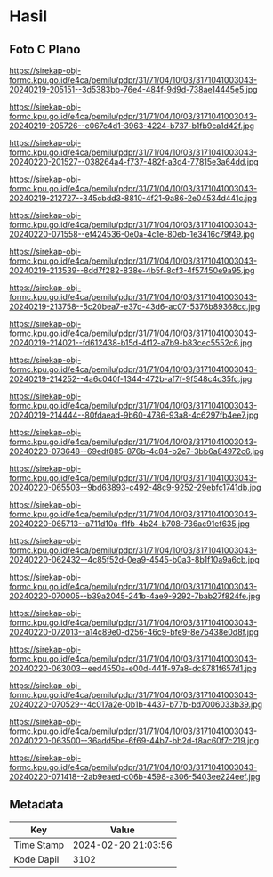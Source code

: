 # Hasil

## Foto C Plano

https://sirekap-obj-formc.kpu.go.id/e4ca/pemilu/pdpr/31/71/04/10/03/3171041003043-20240219-205151--3d5383bb-76e4-484f-9d9d-738ae14445e5.jpg

https://sirekap-obj-formc.kpu.go.id/e4ca/pemilu/pdpr/31/71/04/10/03/3171041003043-20240219-205726--c067c4d1-3963-4224-b737-b1fb9ca1d42f.jpg

https://sirekap-obj-formc.kpu.go.id/e4ca/pemilu/pdpr/31/71/04/10/03/3171041003043-20240220-201527--038264a4-f737-482f-a3d4-77815e3a64dd.jpg

https://sirekap-obj-formc.kpu.go.id/e4ca/pemilu/pdpr/31/71/04/10/03/3171041003043-20240219-212727--345cbdd3-8810-4f21-9a86-2e04534d441c.jpg

https://sirekap-obj-formc.kpu.go.id/e4ca/pemilu/pdpr/31/71/04/10/03/3171041003043-20240220-071558--ef424536-0e0a-4c1e-80eb-1e3416c79f49.jpg

https://sirekap-obj-formc.kpu.go.id/e4ca/pemilu/pdpr/31/71/04/10/03/3171041003043-20240219-213539--8dd7f282-838e-4b5f-8cf3-4f57450e9a95.jpg

https://sirekap-obj-formc.kpu.go.id/e4ca/pemilu/pdpr/31/71/04/10/03/3171041003043-20240219-213758--5c20bea7-e37d-43d6-ac07-5376b89368cc.jpg

https://sirekap-obj-formc.kpu.go.id/e4ca/pemilu/pdpr/31/71/04/10/03/3171041003043-20240219-214021--fd612438-b15d-4f12-a7b9-b83cec5552c6.jpg

https://sirekap-obj-formc.kpu.go.id/e4ca/pemilu/pdpr/31/71/04/10/03/3171041003043-20240219-214252--4a6c040f-1344-472b-af7f-9f548c4c35fc.jpg

https://sirekap-obj-formc.kpu.go.id/e4ca/pemilu/pdpr/31/71/04/10/03/3171041003043-20240219-214444--80fdaead-9b60-4786-93a8-4c6297fb4ee7.jpg

https://sirekap-obj-formc.kpu.go.id/e4ca/pemilu/pdpr/31/71/04/10/03/3171041003043-20240220-073648--69edf885-876b-4c84-b2e7-3bb6a84972c6.jpg

https://sirekap-obj-formc.kpu.go.id/e4ca/pemilu/pdpr/31/71/04/10/03/3171041003043-20240220-065503--9bd63893-c492-48c9-9252-29ebfc1741db.jpg

https://sirekap-obj-formc.kpu.go.id/e4ca/pemilu/pdpr/31/71/04/10/03/3171041003043-20240220-065713--a711d10a-f1fb-4b24-b708-736ac91ef635.jpg

https://sirekap-obj-formc.kpu.go.id/e4ca/pemilu/pdpr/31/71/04/10/03/3171041003043-20240220-062432--4c85f52d-0ea9-4545-b0a3-8b1f10a9a6cb.jpg

https://sirekap-obj-formc.kpu.go.id/e4ca/pemilu/pdpr/31/71/04/10/03/3171041003043-20240220-070005--b39a2045-241b-4ae9-9292-7bab27f824fe.jpg

https://sirekap-obj-formc.kpu.go.id/e4ca/pemilu/pdpr/31/71/04/10/03/3171041003043-20240220-072013--a14c89e0-d256-46c9-bfe9-8e75438e0d8f.jpg

https://sirekap-obj-formc.kpu.go.id/e4ca/pemilu/pdpr/31/71/04/10/03/3171041003043-20240220-063003--eed4550a-e00d-441f-97a8-dc8781f657d1.jpg

https://sirekap-obj-formc.kpu.go.id/e4ca/pemilu/pdpr/31/71/04/10/03/3171041003043-20240220-070529--4c017a2e-0b1b-4437-b77b-bd7006033b39.jpg

https://sirekap-obj-formc.kpu.go.id/e4ca/pemilu/pdpr/31/71/04/10/03/3171041003043-20240220-063500--36add5be-6f69-44b7-bb2d-f8ac60f7c219.jpg

https://sirekap-obj-formc.kpu.go.id/e4ca/pemilu/pdpr/31/71/04/10/03/3171041003043-20240220-071418--2ab9eaed-c06b-4598-a306-5403ee224eef.jpg


## Metadata

| Key        | Value               |
| ---------- | ------------------- |
| Time Stamp | 2024-02-20 21:03:56 |
| Kode Dapil | 3102                |



